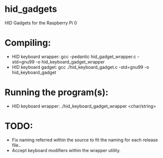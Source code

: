 # hid_gadgets
HID Gadgets for the Raspberry Pi 0

# Compiling:
- HID keyboard wrapper: gcc -pedantic hid_gadget_wrapper.c -std=gnu99 -o hid_keyboard_gadget_wrapper
- HID keyboard gadget: gcc ./hid_keyboard_gadget.c -std=gnu99 -o hid_keyboard_gadget

# Running the program(s):
- HID keyboard wrapper: ./hid_keyboard_gadget_wrapper <char/string>

# TODO:
- Fix naming referred within the source to fit the naming for each release file..
- Accept keyboard modifiers within the wrapper utility.
